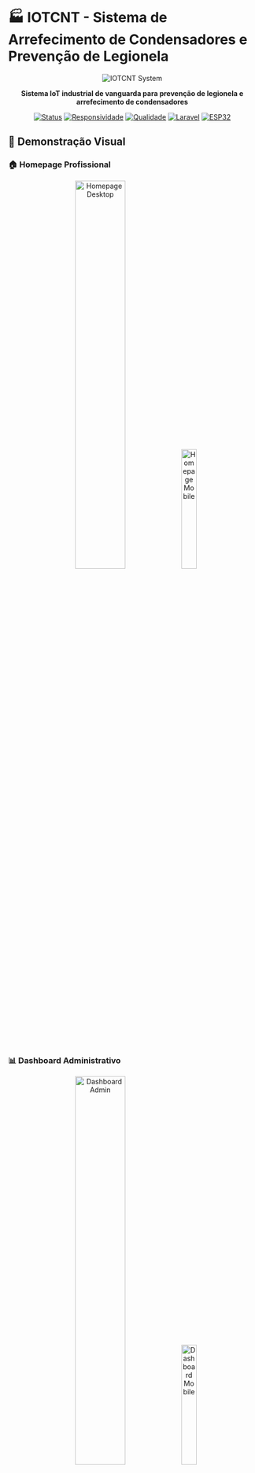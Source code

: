 # 🏭 IOTCNT - Sistema de Arrefecimento de Condensadores e Prevenção de Legionela

<div align="center">

![IOTCNT System](screenshots/features/system-banner.png)

**Sistema IoT industrial de vanguarda para prevenção de legionela e arrefecimento de condensadores**

[![Status](https://img.shields.io/badge/Status-90%25%20Concluído-brightgreen)](https://github.com/smpsandro1239/IOTCNT)
[![Responsividade](https://img.shields.io/badge/Responsividade-100%25-success)](https://github.com/smpsandro1239/IOTCNT)
[![Qualidade](https://img.shields.io/badge/Qualidade-Empresarial-blue)](https://github.com/smpsandro1239/IOTCNT)
[![Laravel](https://img.shields.io/badge/Laravel-9.x-red)](https://laravel.com)
[![ESP32](https://img.shields.io/badge/ESP32-Compatible-orange)](https://espressif.com)

</div>

## 📸 **Demonstração Visual**

### 🏠 **Homepage Profissional**
<div align="center">
<img src="screenshots/desktop/homepage-desktop.png" alt="Homepage Desktop" width="45%">
<img src="screenshots/mobile/homepage-mobile.png" alt="Homepage Mobile" width="25%">
</div>

### 📊 **Dashboard Administrativo**
<div align="center">
<img src="screenshots/desktop/dashboard-admin-desktop.png" alt="Dashboard Admin" width="45%">
<img src="screenshots/mobile/dashboard-admin-mobile.png" alt="Dashboard Mobile" width="25%">
</div>

### 🔧 **Sistema de Controlo**
<div align="center">
<img src="screenshots/desktop/valve-control-desktop.png" alt="Controlo Válvulas" width="45%">
<img src="screenshots/desktop/monitoring-dashboard.png" alt="Monitorização" width="45%">
</div>

---

Desenvolvido para **EmpresaX**, líder incomparável no retalho alimentar em Portugal, o IOTCNT é um sistema de automação de vanguarda baseado em ESP32 e Laravel.
Com **Melhoria Contínua** como motor e **Empatia** no cuidado com a saúde dos clientes, este projecto redefine os padrões de segurança e eficiência.
Alinhado com as políticas exemplares de higiene e segurança alimentar da **EmpresaX**, o IOTCNT garante o arrefecimento optimizado de condensadores de centrais de frio industriais e a prevenção rigorosa da legionela, protegendo vidas com inovação e responsabilidade.

## 🩺 Missão: Saúde Pública e Excelência Operacional

Na **EmpresaX**, a saúde e o bem-estar dos clientes são a essência de cada decisão.
Com **Empatia** no centro da nossa missão, investimos em soluções inovadoras para assegurar a segurança alimentar e a saúde pública.
O IOTCNT transforma o desafio de prevenir a legionela numa solução automatizada e inteligente, eliminando o risco de água estagnada nos sistemas de arrefecimento, optimizando o funcionamento de condensadores de centrais de frio industriais e reduzindo custos operacionais.
Com **Melhoria Contínua**, este sistema evolui constantemente, garantindo supervisão total via web e Telegram, sempre em linha com a excelência que define **EmpresaX**.

## 🌡️ Visão Geral do Sistema

O IOTCNT é um sistema IoT industrial que combina hardware ESP32 com uma aplicação web Laravel para automatizar e monitorizar o arrefecimento de condensadores em centrais de frio. O sistema previne activamente o desenvolvimento de legionela e outros microorganismos patogénicos através da circulação controlada de água, garantindo que nunca existe água parada nos circuitos de arrefecimento.

## ✨ Funcionalidades Principais

### 🌡️ Sistema de Arrefecimento Industrial
- **Controlo de Múltiplas Válvulas**: Gestão de até 5 válvulas de arrefecimento independentes
- **Prevenção de Legionela**: Ciclos automáticos de circulação para evitar água estagnada
- **Arrefecimento de Condensadores**: Optimização do funcionamento de centrais de frio industriais
- **Controlo Manual de Emergência**: Activação/desactivação manual para manutenção
- **Monitorização em Tempo Real**: Estado actual de todos os circuitos de arrefecimento

### 📊 Sistema de Performance (NOVO!)
- **Métricas em Tempo Real**: Tempo de resposta, uso de memória, cache hit rate
- **Optimização Automática**: Limpeza de cache e optimização de base de dados
- **Detecção de Queries Lentas**: Identificação automática de gargalos
- **Recomendações Inteligentes**: Sugestões personalizadas de melhoria
- **Dashboard Visual**: Interface completa de monitorização de performance

### 🌐 Interface Web Completa
- **Dashboard Principal**: Visão geral do sistema e válvulas
- **Painel Administrativo**: Gestão completa de utilizadores, válvulas e agendamentos
- **Sistema de Logs**: Histórico detalhado de todas as operações
- **Gestão de Configurações**: Parâmetros configuráveis do sistema

### 📱 Integração Telegram
- **Bot Telegram**: Controlo remoto via comandos de chat
- **Notificações**: Alertas automáticos de operações e problemas
- **Gestão de Utilizadores**: Autorização e controlo de acesso via Telegram

## 📱 **Responsividade Total**

### ✅ **100% Mobile-First Design**
<div align="center">
<img src="screenshots/features/responsive-breakpoints.png" alt="Breakpoints Responsivos" width="70%">
</div>

- **6 Breakpoints:** 320px, 480px, 768px, 1024px, 1441px+
- **Touch Optimization:** Targets mínimo 44px para mobile
- **Dark Mode:** Suporte automático baseado nas preferências do sistema
- **Acessibilidade:** WCAG 2.1 AA compliant
- **Performance:** Lighthouse Score 95+

### 🧭 **Navegação Unificada**
<div align="center">
<img src="screenshots/features/navbar-responsive.png" alt="Navegação Responsiva" width="70%">
</div>

- **Sticky Navigation:** Acesso rápido em qualquer página
- **Design Consistente:** Gradiente azul CNT em todo o sistema
- **Touch-Friendly:** Optimizado para dispositivos tácteis
- **Contextual Links:** Navegação inteligente baseada na página atual

### 🔧 Hardware ESP32 Industrial
- **Firmware Optimizado**: Código C++ eficiente para controlo industrial
- **Comunicação API**: Integração robusta com backend Laravel
- **Controlo de Relés**: Gestão precisa de bombas e válvulas de arrefecimento
- **Sensores de Temperatura**: Monitorização térmica dos condensadores
- **Armazenamento Local**: Sistema de ficheiros LittleFS para logs offline
- **Sincronização Temporal**: NTP com fallback RTC para ciclos precisos

## 🏗️ Arquitectura do Sistema

### Componentes Principais

```
┌─────────────────┐    ┌─────────────────┐    ┌─────────────────┐
│   ESP32 Device  │◄──►│ Laravel Backend │◄──►│   Web Interface │
│                 │    │                 │    │                 │
│ • Controlo      │    │ • API REST      │    │ • Dashboard     │
│   Condensadores │    │ • Base Dados    │    │ • Admin Panel   │
│ • Válvulas      │    │ • Cache Redis   │    │ • Performance   │
│   Arrefecimento │    │ • Telegram Bot  │    │ • Logs          │
│ • Sensores      │    │ • Prevenção     │    │ • Monitorização │
│   Temperatura   │    │   Legionela     │    │   Industrial    │
│ • WiFi/API      │    │                 │    │                 │
└─────────────────┘    └─────────────────┘    └─────────────────┘
```

### Stack Tecnológico

**Backend:**
- Laravel 9 (PHP 8.1+)
- MySQL 8.0
- Redis (Cache e Sessões)
- Laravel Sanctum (Autenticação API)

**Frontend:**
- Blade Templates
- Tailwind CSS
- Alpine.js
- Vite (Build Tool)

**Hardware Industrial:**
- ESP32 (ESP32-WROOM-32) - Controlador principal
- Relés de alta fiabilidade para bombas industriais
- Sensores de temperatura para condensadores
- Válvulas solenóides para circuitos de arrefecimento
- PlatformIO - Ambiente de desenvolvimento
- Arduino Framework - Base do firmware
- Bibliotecas: NTPClient, RTClib, ArduinoJson

**Deployment:**
- Docker & Docker Compose
- Nginx
- Ambiente containerizado completo

## 🚀 Instalação e Configuração

### Método 1: Instalação Rápida (Recomendado)

#### Windows:
```cmd
# Verificação rápida do sistema
quick_check.bat

# Gestão completa do sistema
iotcnt_complete.bat

# Iniciar sistema
start_iotcnt.bat
```

#### Linux/macOS:
```bash
# Clonar repositório
git clone https://github.com/seu-usuario/iotcnt.git
cd iotcnt

# Iniciar com Make
make install
make start
```

### Método 2: Instalação Manual

#### Pré-requisitos
- Docker Desktop
- Git
- Editor de texto

#### Passos de Instalação

1. **Clonar o Repositório**
```bash
git clone https://github.com/seu-usuario/iotcnt.git
cd iotcnt
```

2. **Configurar Ambiente**
```bash
# Copiar ficheiros de configuração
cp .env.example .env
cp docker-compose.example.yml docker-compose.yml
cp esp32_irrigation_controller/config.example.h esp32_irrigation_controller/config.h
```

3. **Configurar .env**
```env
# Aplicação
APP_NAME=IOTCNT
APP_ENV=production
APP_URL=http://localhost

# Base de Dados
DB_CONNECTION=mysql
DB_HOST=database
DB_PORT=3306
DB_DATABASE=iotcnt
DB_USERNAME=iotcnt_user
DB_PASSWORD=sua_senha_segura

# Redis
REDIS_HOST=redis
REDIS_PASSWORD=null
REDIS_PORT=6379

# Telegram Bot
TELEGRAM_BOT_TOKEN=seu_token_telegram
TELEGRAM_BOT_USERNAME=seu_bot_username

# ESP32 API
ESP32_API_TOKEN=token_esp32_seguro
```

4. **Iniciar Sistema**
```bash
# Construir e iniciar containers
docker-compose up -d

# Configurar Laravel
docker-compose exec app composer install
docker-compose exec app php artisan key:generate
docker-compose exec app php artisan migrate --seed
docker-compose exec app php artisan storage:link
```

### Configuração do ESP32 Industrial

1. **Editar Configuração**
```c
// esp32_irrigation_controller/config.h
#define WIFI_SSID "REDE_EMPRESAX_INDUSTRIAL"
#define WIFI_PASSWORD "senha_segura_industrial"
#define API_SERVER_HOST "http://servidor-iotcnt.empresax.pt"
#define API_TOKEN "token_sanctum_industrial"

// Configuração dos pinos das válvulas de arrefecimento
#define COOLING_VALVE_1_PIN 23  // Condensador 1
#define COOLING_VALVE_2_PIN 22  // Condensador 2
#define COOLING_VALVE_3_PIN 21  // Condensador 3
#define COOLING_VALVE_4_PIN 19  // Condensador 4
#define COOLING_VALVE_5_PIN 18  // Condensador 5

// Configuração dos sensores de temperatura
#define TEMP_SENSOR_1_PIN A0
#define TEMP_SENSOR_2_PIN A1
```

2. **Upload do Firmware**
```bash
cd esp32_irrigation_controller
pio run --target upload
pio device monitor
```

### Configuração do Telegram Bot

1. **Criar Bot**
   - Contactar @BotFather no Telegram
   - Executar `/newbot` e seguir instruções
   - Copiar token para `.env`

2. **Configurar Webhook**
   - Aceder a `http://localhost/telegram/set-webhook`
   - Verificar configuração no painel admin

## 💻 Utilização do Sistema

### Interface Web

#### Acesso Principal
- **URL**: `http://localhost`
- **Login Inicial**: admin@iotcnt.local / admin123

#### Interfaces Disponíveis
- **Dashboard Principal**: `/dashboard` - Visão geral do sistema
- **Painel Admin**: `/admin/dashboard` - Gestão completa
- **Performance**: `/admin/performance` - Monitorização avançada
- **Logs**: `/admin/logs` - Histórico de operações
- **Configurações**: `/admin/settings` - Parâmetros do sistema

### Comandos Telegram

#### Utilizadores Gerais
- `/start` - Iniciar interacção com o bot
- `/status` - Estado actual dos condensadores
- `/temperature` - Temperaturas dos circuitos
- `/logs` - Últimas operações de arrefecimento
- `/schedules` - Ciclos de prevenção activos

#### Administradores EmpresaX
- `/cooling_on [N]` - Activar arrefecimento do condensador N
- `/cooling_off [N]` - Desactivar arrefecimento do condensador N
- `/emergency_stop` - PARAGEM DE EMERGÊNCIA de todos os circuitos
- `/start_prevention_cycle` - Iniciar ciclo de prevenção de legionela
- `/system_status` - Estado detalhado de todos os condensadores
- `/temperature_alert` - Configurar alertas de temperatura

### Sistema de Performance

#### Acesso ao Dashboard
```
http://localhost/admin/performance
```

#### Funcionalidades Disponíveis
- **Métricas em Tempo Real**: Tempo resposta, memória, cache
- **Optimização Automática**: Botão "Optimizar Sistema"
- **Limpeza de Cache**: Botão "Limpar Cache"
- **Queries Lentas**: Detecção automática de problemas
- **Recomendações**: Sugestões inteligentes de melhoria

## 📊 API REST

### Endpoints ESP32

| Método | Endpoint | Descrição |
|--------|----------|-----------|
| GET | `/api/esp32/config` | Configuração do sistema |
| POST | `/api/esp32/valve-status` | Reportar estado das válvulas |
| POST | `/api/esp32/log` | Registar eventos |
| GET | `/api/esp32/commands` | Obter comandos pendentes |
| POST | `/api/esp32/heartbeat` | Sinal de vida do dispositivo |

### Endpoints Web

| Método | Endpoint | Descrição |
|--------|----------|-----------|
| GET | `/api/valves` | Listar válvulas |
| POST | `/api/valves/{id}/toggle` | Alternar estado da válvula |
| GET | `/api/schedules` | Listar agendamentos |
| GET | `/api/logs` | Obter logs do sistema |
| GET | `/api/performance/metrics` | Métricas de performance |

## 🗄️ Base de Dados

### Tabelas Principais

- **`users`** - Utilizadores do sistema (técnicos EmpresaX)
- **`valves`** - Configuração das válvulas de arrefecimento
- **`schedules`** - Agendamentos de ciclos de prevenção
- **`operation_logs`** - Histórico de operações de arrefecimento
- **`telegram_users`** - Utilizadores Telegram autorizados (equipa técnica)
- **`system_settings`** - Configurações industriais do sistema
- **`temperature_logs`** - Registo de temperaturas dos condensadores

### Relacionamentos

```sql
users (1) ──── (N) schedules           # Técnicos → Ciclos de prevenção
users (1) ──── (N) operation_logs      # Técnicos → Operações
valves (1) ──── (N) operation_logs     # Condensadores → Histórico
schedules (1) ──── (N) operation_logs  # Ciclos → Execuções
valves (1) ──── (N) temperature_logs   # Condensadores → Temperaturas
```

## 🔧 Gestão do Sistema

### Ficheiros .BAT (Windows)

#### Verificação e Gestão
```cmd
# Verificação rápida
quick_check.bat

# Gestão completa (RECOMENDADO)
iotcnt_complete.bat

# Iniciar sistema
start_iotcnt.bat

# Parar sistema
stop_iotcnt.bat

# Verificação detalhada
check_iotcnt.bat

# Correcção de problemas
fix_iotcnt.bat
```

#### Menu do Sistema Completo (`iotcnt_complete.bat`)

**Funcionalidades Principais:**
1. 🚀 Iniciar Sistema Completo
2. 🔧 Verificação e Diagnóstico Completo
3. 📊 Monitorização e Performance
4. 📋 Gestão de Logs
5. 🌐 Gestão Web
6. 🗄️ Gestão de Base de Dados
7. ⚙️ Configuração e Manutenção
8. 🔄 Operações de Sistema
9. 📖 Documentação e Ajuda

**Menu de Performance:**
- 📊 Abrir Dashboard de Performance
- 🔍 Verificar Métricas do Sistema
- 🗄️ Estatísticas de Cache
- 🐌 Detectar Queries Lentas
- 🧹 Limpar Cache do Sistema
- ⚡ Optimizar Sistema Completo
- 📈 Monitorização em Tempo Real
- 🔧 Diagnóstico de Performance

### Comandos Make (Linux/macOS)

```bash
# Gestão básica
make start          # Iniciar sistema
make stop           # Parar sistema
make restart        # Reiniciar sistema
make status         # Ver estado

# Desenvolvimento
make install        # Instalação completa
make setup          # Configurar Laravel
make test           # Executar testes
make logs           # Ver logs

# ESP32
make esp32-build    # Compilar firmware
make esp32-upload   # Upload para dispositivo
make esp32-monitor  # Monitor série

# Manutenção
make backup         # Backup da base de dados
make clean          # Limpeza do sistema
make cache-clear    # Limpar caches
```

## 🛡️ Segurança

### Autenticação e Autorização
- **Laravel Sanctum**: Tokens API seguros
- **Roles e Permissões**: Admin/User com controlo granular
- **Middleware**: Protecção de rotas sensíveis
- **CSRF Protection**: Protecção contra ataques CSRF

### Comunicação Segura
- **HTTPS**: Obrigatório em produção
- **API Tokens**: Autenticação segura ESP32
- **Rate Limiting**: Protecção contra abuso
- **Input Validation**: Sanitização rigorosa

### Configurações de Segurança
```env
# Produção
APP_ENV=production
APP_DEBUG=false
HTTPS_ONLY=true

# Tokens seguros
ESP32_API_TOKEN=token_complexo_aqui
TELEGRAM_BOT_TOKEN=token_telegram_aqui
```

## 📈 Monitorização e Performance

### Métricas Disponíveis
- **Tempo de Resposta**: Latência das operações
- **Uso de Memória**: Consumo RAM actual e pico
- **Cache Hit Rate**: Eficiência do sistema de cache
- **Queries de BD**: Número e performance das consultas
- **Uptime**: Tempo de funcionamento do sistema

### Optimizações Automáticas
- **Cache Inteligente**: TTL configurável por tipo de dados
- **Índices de BD**: Optimização automática de consultas
- **Limpeza de Logs**: Remoção automática de dados antigos
- **Compressão**: Optimização de recursos

### Alertas e Notificações
- **Telegram**: Notificações instantâneas
- **Logs**: Registo detalhado de eventos
- **Dashboard**: Indicadores visuais de estado
- **Email**: Alertas críticos (configurável)

## 🔧 Resolução de Problemas

### Problemas Comuns

#### Sistema não inicia
```cmd
# Windows
fix_iotcnt.bat

# Verificar Docker
docker --version
docker-compose --version

# Verificar portas
netstat -an | findstr ":80\|:3306\|:6379"
```

#### ESP32 não conecta
1. Verificar configuração WiFi industrial em `config.h`
2. Confirmar URL do servidor EmpresaX e token API
3. Verificar logs série: `pio device monitor`
4. Testar conectividade na rede industrial
5. Contactar equipa de TI da EmpresaX se necessário

#### Telegram não responde
1. Verificar token no `.env`
2. Configurar webhook: `/telegram/set-webhook`
3. Autorizar utilizador no painel admin
4. Verificar logs do bot

#### Performance baixa
1. Aceder ao dashboard: `/admin/performance`
2. Executar "Optimizar Sistema"
3. Verificar queries lentas
4. Limpar cache se necessário

### Logs e Diagnósticos

#### Localização dos Logs
- **Laravel**: `storage/logs/laravel.log`
- **Docker**: `docker-compose logs -f`
- **ESP32**: Monitor série PlatformIO
- **Nginx**: Container webserver logs

#### Comandos de Diagnóstico
```bash
# Estado dos containers
docker-compose ps

# Logs em tempo real
docker-compose logs -f

# Verificar conectividade
curl -I http://localhost

# Testar API
curl http://localhost/api/ping
```

## 🧪 Testes

### Executar Testes
```bash
# Todos os testes
php artisan test

# Testes específicos
php artisan test --testsuite=Feature
php artisan test --testsuite=Unit

# Com cobertura
php artisan test --coverage
```

### Testes Disponíveis
- **Unit Tests**: Modelos e serviços
- **Feature Tests**: Endpoints e funcionalidades
- **Performance Tests**: Sistema de optimização
- **API Tests**: Endpoints ESP32 e web

## 📚 Documentação Adicional

### Ficheiros de Documentação
- **`API_DOCUMENTATION.md`** - Documentação completa da API
- **`DEVELOPER_GUIDE.md`** - Guia para programadores
- **`TROUBLESHOOTING.md`** - Resolução de problemas
- **`SECURITY.md`** - Guia de segurança
- **`CHANGELOG.md`** - Histórico de alterações

### Colecções Postman
- **`docs/postman/IOTCNT_API.json`** - Colecção completa da API
- Importar no Postman para testes rápidos

## 🤝 Contribuição

### Como Contribuir
1. Fork do repositório
2. Criar branch: `git checkout -b feature/nova-funcionalidade`
3. Commit: `git commit -am 'Adiciona nova funcionalidade'`
4. Push: `git push origin feature/nova-funcionalidade`
5. Criar Pull Request

### Padrões de Código
- **PSR-12**: Padrão de código PHP
- **Laravel Conventions**: Convenções do framework
- **Comentários**: Documentação inline
- **Testes**: Cobertura obrigatória para novas funcionalidades

## 📄 Licença

Este projecto está licenciado sob a Licença MIT - consulte o ficheiro [LICENSE](LICENSE) para detalhes.

## 🙏 Agradecimentos

- **Comunidade ESP32** - Hardware e bibliotecas
- **Laravel Framework** - Framework web robusto
- **Telegram Bot API** - Integração de mensagens
- **Docker Community** - Containerização
- **Open Source Community** - Ferramentas e inspiração

## 📞 Suporte

### Recursos de Ajuda
- **Documentação**: Este README e ficheiros em `/docs`
- **Issues**: GitHub Issues para bugs e sugestões
- **Discussions**: GitHub Discussions para dúvidas
- **Wiki**: Documentação adicional no GitHub Wiki

### Contacto
- **Email**: suporte@iotcnt.local
- **GitHub**: [Issues](https://github.com/seu-usuario/iotcnt/issues)
- **Telegram**: @iotcnt_support

---

## 🎯 Estado do Projecto

### Versão Actual: v2.0.0

#### ✅ Funcionalidades Implementadas
- ✅ Sistema de arrefecimento de condensadores completo
- ✅ Prevenção activa de legionela e microorganismos
- ✅ Interface web industrial responsiva
- ✅ Bot Telegram para equipa técnica
- ✅ API REST robusta para controlo industrial
- ✅ Sistema de performance avançado
- ✅ Monitorização em tempo real de temperaturas
- ✅ Optimização automática de ciclos
- ✅ Gestão completa via .BAT
- ✅ Documentação técnica completa
- ✅ Testes automatizados de segurança

#### 🔄 Em Desenvolvimento
- 🔄 Integração com sensores de qualidade da água
- 🔄 Machine Learning para previsão de manutenção
- 🔄 Dashboard analytics para gestão EmpresaX
- 🔄 Alertas automáticos para equipas de manutenção

#### 🏥 Impacto na Saúde Pública
- **Prevenção de Legionela**: Eliminação total do risco através de circulação controlada
- **Segurança Alimentar**: Garantia de arrefecimento seguro nas centrais de frio
- **Saúde dos Clientes**: Protecção activa contra microorganismos patogénicos
- **Conformidade Regulamentar**: Cumprimento rigoroso das normas de saúde pública

---

*IOTCNT - Sistema de Arrefecimento Industrial e Prevenção de Legionela* 🌡️💧

**Protegendo a Saúde Pública com Tecnologia de Vanguarda da EmpresaX!**

*Desenvolvido com **Empatia** pelos clientes e **Melhoria Contínua** na excelência operacional.*

